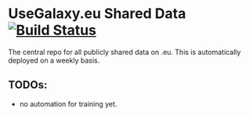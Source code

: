 # UseGalaxy.eu Shared Data [![Build Status](https://build.galaxyproject.eu/buildStatus/icon?job=usegalaxy-eu%2Fshared-data)](https://build.galaxyproject.eu/job/usegalaxy-eu/job/shared-data/)

The central repo for all publicly shared data on .eu. This is automatically deployed on a weekly basis.

## TODOs:

- no automation for training yet.
